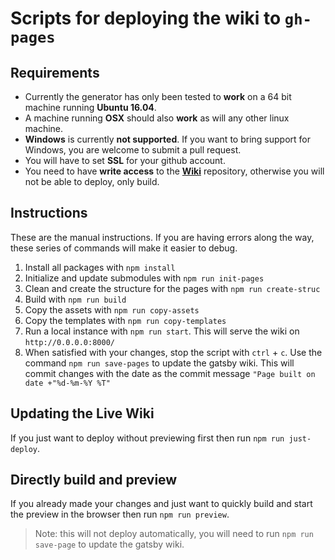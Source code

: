 # Scripts for deploying the wiki to `gh-pages`

## Requirements

- Currently the generator has only been tested to **work** on a 64 bit machine running **Ubuntu 16.04**.
- A machine running **OSX** should also **work** as will any other linux machine.
- **Windows** is currently **not supported**. If you want to bring support for Windows, you are welcome to submit a pull request.
- You will have to set **SSL** for your github account.
- You need to have **write access** to the [**Wiki**](https://github.com/FreeCodeCamp/wiki) repository, otherwise you will not be able to deploy, only build.

## Instructions

These are the manual instructions. If you are having errors along the way, these series of commands will make it easier to debug.

1. Install all packages with `npm install`
2. Initialize and update submodules with `npm run init-pages`
3. Clean and create the structure for the pages with `npm run create-struc`
4. Build with `npm run build`
5. Copy the assets with `npm run copy-assets`
6. Copy the templates with `npm run copy-templates`
7. Run a local instance with `npm run start`. This will serve the wiki on `http://0.0.0.0:8000/`
8. When satisfied with your changes, stop the script with `ctrl` + `c`. Use the command `npm run save-pages` to update the gatsby wiki. This will commit changes with the date as the commit message `"Page built on date +"%d-%m-%Y %T"`

## Updating the Live Wiki

If you just want to deploy without previewing first then run `npm run just-deploy`.

## Directly build and preview

If you already made your changes and just want to quickly build and start the preview in the browser then run `npm run preview`.

> Note: this will not deploy automatically, you will need to run `npm run save-page` to update the gatsby wiki.
